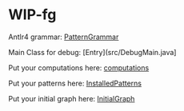# WIP-fg

Antlr4 grammar: [PatternGrammar](src/shared/antlr4/pattern/Pattern.g4)

Main Class for debug: [Entry](src/DebugMain.java]

Put your computations here: [computations](src/shared/resources/computationImpl)

Put your patterns here: [InstalledPatterns](src/shared/resources/pattern.txt)

Put your initial graph here: [InitialGraph](src/shared/resources/Graph.txt)
